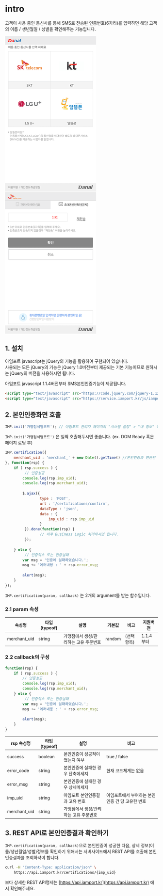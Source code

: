 # intro  
고객이 사용 중인 통신사를 통해 SMS로 전송된 인증번호(6자리)를 입력하면 해당 고객의 이름 / 생년월일 / 성별을 확인해주는 기능입니다.  

![통신사선택](screenshot/step1.png)![SMS전송된인증번호입력](screenshot/step2.png)  

## 1. 설치  
아임포트 javascript는 jQuery의 기능을 활용하여 구현되어 있습니다.  
사용되는 모든 jQuery의 기능은 jQuery 1.0버전부터 제공되는 기본 기능이므로 원하시는 jQuery의 버전을 사용하시면 됩니다.  

아임포트 javascript 1.1.4버전부터 SMS본인인증기능이 제공됩니다. 

```html
<script type="text/javascript" src="https://code.jquery.com/jquery-1.12.4.min.js" ></script>
<script type="text/javascript" src="https://service.iamport.kr/js/iamport.payment-1.1.4.js"></script>
```  


## 2. 본인인증화면 호출  
```javascript
IMP.init('가맹점식별코드'); // 아임포트 관리자 페이지의 "시스템 설정" > "내 정보" 에서 확인 가능
```  

`IMP.init('가맹점식별코드')` 은 일찍 호출해두시면 좋습니다. (ex. DOM Ready 혹은 페이지 로딩 후)  

```javascript
IMP.certification({
    merchant_uid : 'merchant_' + new Date().getTime() //본인인증과 연관된 가맹점 내부 주문번호가 있다면 넘겨주세요
}, function(rsp) {
    if ( rsp.success ) {
    	 // 인증성공
        console.log(rsp.imp_uid);
        console.log(rsp.merchant_uid);
        
        $.ajax({
				type : 'POST',
				url : '/certifications/confirm',
				dataType : 'json',
				data : {
					imp_uid : rsp.imp_uid
				}
		 }).done(function(rsp) {
		 		// 이후 Business Logic 처리하시면 됩니다.
		 });
        	
    } else {
    	 // 인증취소 또는 인증실패
        var msg = '인증에 실패하였습니다.';
        msg += '에러내용 : ' + rsp.error_msg;

        alert(msg);
    }
});
```

`IMP.certification(param, callback)` 는 2개의 argument를 받는 함수입니다.  

### 2.1 param 속성  
| 속성명 | 타입(typeof) | 설명 | 기본값  | 비고 | 지원버전 |
|---|---|---|---|---|---|
| merchant_uid | string | 가맹점에서 생성/관리하는 고유 주문번호 | random | (선택항목) |1.1.4부터|  

### 2.2 callback의 구성  
```javascript
function(rsp) {
    if ( rsp.success ) {
        // 인증성공
        console.log(rsp.imp_uid);
        console.log(rsp.merchant_uid);
    } else {
    	 // 인증취소 또는 인증실패
        var msg = '인증에 실패하였습니다.';
        msg += '에러내용 : ' + rsp.error_msg;

        alert(msg);
    }
}
```  

| rsp 속성명 | 타입(typeof) | 설명 | 비고 |
|---|---|---|---|
| success | boolean | 본인인증이 성공적이었는지 여부 | true / false |
| error_code | string | 본인인증에 실패한 경우 단축메세지 | 현재 코드체계는 없음 |
| error_msg | string | 본인인증에 실패한 경우 상세메세지 | |
| imp_uid | string | 아임포트 본인인증결과 고유 번호 | 아임포트에서 부여하는 본인인증 건 당 고유한 번호 |
| merchant_uid | string | 가맹점에서 생성/관리하는 고유 주문번호 | |  

## 3. REST API로 본인인증결과 확인하기  

`IMP.certification(param, callback)`으로 본인인증이 성공한 다음, 상세 정보(이름/생년월일/성별)정보를 확인하기 위해서는 서버사이드에서 REST API를 호출해 본인인증결과를 조회하셔야 합니다.  

```bash
curl -H "Content-Type: application/json" \
    https://api.iamport.kr/certifications/{imp_uid}
```

보다 상세한 REST API명세는 [https://api.iamport.kr](https://api.iamport.kr) 에서 확인해주세요.  

